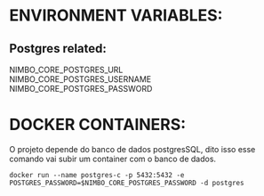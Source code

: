 # ENVIRONMENT VARIABLES:

## Postgres related:
NIMBO_CORE_POSTGRES_URL<br>
NIMBO_CORE_POSTGRES_USERNAME<br>
NIMBO_CORE_POSTGRES_PASSWORD

# DOCKER CONTAINERS:

O projeto depende do banco de dados postgresSQL, dito isso esse comando vai subir um container com o banco de dados.

```docker run --name postgres-c -p 5432:5432 -e POSTGRES_PASSWORD=$NIMBO_CORE_POSTGRES_PASSWORD -d postgres```